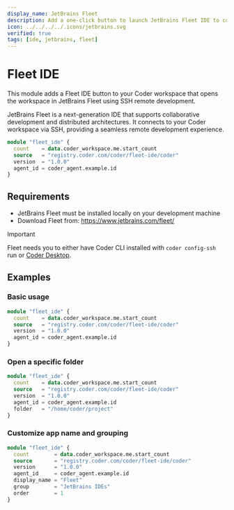 ```yaml
---
display_name: JetBrains Fleet
description: Add a one-click button to launch JetBrains Fleet IDE to connect to your workspace.
icon: ../../../../.icons/jetbrains.svg
verified: true
tags: [ide, jetbrains, fleet]
---
```


# Fleet IDE

This module adds a Fleet IDE button to your Coder workspace that opens the workspace in JetBrains Fleet using SSH remote development.

JetBrains Fleet is a next-generation IDE that supports collaborative development and distributed architectures. It connects to your Coder workspace via SSH, providing a seamless remote development experience.

```tf
module "fleet_ide" {
  count    = data.coder_workspace.me.start_count
  source   = "registry.coder.com/coder/fleet-ide/coder"
  version  = "1.0.0"
  agent_id = coder_agent.example.id
}
```

## Requirements

- JetBrains Fleet must be installed locally on your development machine
- Download Fleet from: https://www.jetbrains.com/fleet/

> [!IMPORTANT]
> Fleet needs you to either have Coder CLI installed with `coder config-ssh` run or [Coder Desktop](https://coder.com/docs/user-guides/desktop).

## Examples

### Basic usage

```tf
module "fleet_ide" {
  count    = data.coder_workspace.me.start_count
  source   = "registry.coder.com/coder/fleet-ide/coder"
  version  = "1.0.0"
  agent_id = coder_agent.example.id
}
```

### Open a specific folder

```tf
module "fleet_ide" {
  count    = data.coder_workspace.me.start_count
  source   = "registry.coder.com/coder/fleet-ide/coder"
  version  = "1.0.0"
  agent_id = coder_agent.example.id
  folder   = "/home/coder/project"
}
```

### Customize app name and grouping

```tf
module "fleet_ide" {
  count        = data.coder_workspace.me.start_count
  source       = "registry.coder.com/coder/fleet-ide/coder"
  version      = "1.0.0"
  agent_id     = coder_agent.example.id
  display_name = "Fleet"
  group        = "JetBrains IDEs"
  order        = 1
}
```
